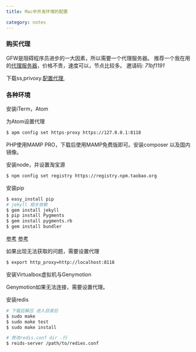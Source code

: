 ```yaml
---
title: Mac中开发环境的配置

category: notes
---
```


### 购买代理
GFW是阻碍程序员进步的一大因素，所以需要一个代理服务器。
推荐一个我在用的[代理服务器](https://bluecloud.xyz/auth/register?ref=71bf1191)，价格不贵，速度可以，节点比较多。 邀请码: _71bf1191_

下载ss,privoxy.[配置代理](http://localhost:4000/notes/2015/12/02/mac-proxy.html),

### 各种环境
安装iTerm，Atom

为Atom设置代理

```bash
$ apm config set https-proxy https://127.0.0.1:8118
```

PHP使用MAMP PRO，下载后使用MAMP免费版即可。安装composer 以及国内镜像。

安装node，并设置淘宝源

```bash
$ npm config set registry https://registry.npm.taobao.org
```

安装pip

```bash
$ easy_install pip
# jekyll 相关依赖
$ gem install jekyll
$ pip install Pygments
$ gem install pygments.rb
$ gem install bundler
```
[参考](https://help.github.com/articles/using-jekyll-with-pages/)
[参考](https://jekyllrb.com/docs/installation/)

如果出现无法获取的问题，需要设置代理

```bash
$ export http_proxy=http://localhost:8118
```

安装Virtualbox虚拟机与Genymotion

Genymotion如果无法连接，需要设置代理。

安装redis

```bash
# 下载后解压 进入目录后
$ sudo make
$ sudo make test
$ sudo make install

# 修改redis.conf dir .行
$ reids-server /path/to/redies.conf
```
